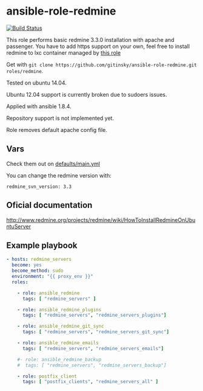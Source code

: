 # ansible-role-redmine

[![Build Status](https://travis-ci.org/CoffeeITWorks/ansible-role-redmine.svg?branch=master)](https://travis-ci.org/CoffeeITWorks/ansible-role-redmine)

This role performs basic redmine 3.3.0 installation with apache and passenger. You have to add https support on your own, feel free to install redmine to lxc container managed by [this role](https://github.com/gitinsky/ansible-role-lxc)

Get with ```git clone https://github.com/gitinsky/ansible-role-redmine.git roles/redmine```.

Tested on ubuntu 14.04.

Ubuntu 12.04 support is currently broken due to sudoers issues.

Applied with ansible 1.8.4.

Repository support is not implemented yet.

Role removes default apache config file.

## Vars

Check them out on [defaults/main.yml](defaults/main.yml)

You can change the redmine version with:

    redmine_svn_version: 3.3

## Oficial documentation

http://www.redmine.org/projects/redmine/wiki/HowToInstallRedmineOnUbuntuServer

## Example playbook

```yaml
- hosts: redmine_servers
  become: yes
  become_method: sudo
  environment: "{{ proxy_env }}"
  roles:

    - role: ansible_redmine
      tags: [ "redmine_servers" ]

    - role: ansible_redmine_plugins
      tags: [ "redmine_servers", "redmine_servers_plugins"]

    - role: ansible_redmine_git_sync
      tags: [ "redmine_servers", "redmine_servers_git_sync"]

    - role: ansible_redmine_emails
      tags: [ "redmine_servers", "redmine_servers_emails"]

    #- role: ansible_redmine_backup
    #  tags: [ "redmine_servers", "redmine_servers_backup"]

    - role: postfix_client
      tags: [ "postfix_clients", "redmine_servers_all" ]
```
